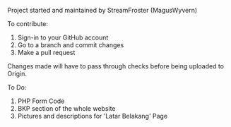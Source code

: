 Project started and maintained by StreamFroster (MagusWyvern)

To contribute:

1. Sign-in to your GitHub account
2. Go to a branch and commit changes
3. Make a pull request

Changes made will have to pass through checks before being uploaded to Origin.

To Do:

1. PHP Form Code
2. BKP section of the whole website
3. Pictures and descriptions for 'Latar Belakang' Page
